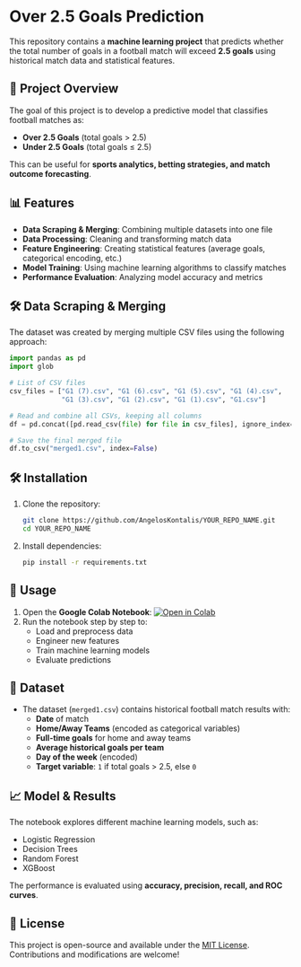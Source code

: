 # Over 2.5 Goals Prediction

This repository contains a **machine learning project** that predicts whether the total number of goals in a football match will exceed **2.5 goals** using historical match data and statistical features.

## 📌 Project Overview
The goal of this project is to develop a predictive model that classifies football matches as:
- **Over 2.5 Goals** (total goals > 2.5)
- **Under 2.5 Goals** (total goals ≤ 2.5)

This can be useful for **sports analytics, betting strategies, and match outcome forecasting**.

## 📊 Features
- **Data Scraping & Merging**: Combining multiple datasets into one file
- **Data Processing**: Cleaning and transforming match data
- **Feature Engineering**: Creating statistical features (average goals, categorical encoding, etc.)
- **Model Training**: Using machine learning algorithms to classify matches
- **Performance Evaluation**: Analyzing model accuracy and metrics

## 🛠 Data Scraping & Merging
The dataset was created by merging multiple CSV files using the following approach:
```python
import pandas as pd
import glob

# List of CSV files
csv_files = ["G1 (7).csv", "G1 (6).csv", "G1 (5).csv", "G1 (4).csv",
             "G1 (3).csv", "G1 (2).csv", "G1 (1).csv", "G1.csv"]

# Read and combine all CSVs, keeping all columns
df = pd.concat([pd.read_csv(file) for file in csv_files], ignore_index=True, sort=False)

# Save the final merged file
df.to_csv("merged1.csv", index=False)
```

## 🛠 Installation
1. Clone the repository:
   ```bash
   git clone https://github.com/AngelosKontalis/YOUR_REPO_NAME.git
   cd YOUR_REPO_NAME
   ```
2. Install dependencies:
   ```bash
   pip install -r requirements.txt
   ```

## 🚀 Usage
1. Open the **Google Colab Notebook**: 
   [![Open in Colab](https://colab.research.google.com/assets/colab-badge.svg)](LINK_TO_YOUR_NOTEBOOK)
2. Run the notebook step by step to:
   - Load and preprocess data
   - Engineer new features
   - Train machine learning models
   - Evaluate predictions

## 📂 Dataset
- The dataset (`merged1.csv`) contains historical football match results with:
  - **Date** of match
  - **Home/Away Teams** (encoded as categorical variables)
  - **Full-time goals** for home and away teams
  - **Average historical goals per team**
  - **Day of the week** (encoded)
  - **Target variable**: `1` if total goals > 2.5, else `0`

## 📈 Model & Results
The notebook explores different machine learning models, such as:
- Logistic Regression
- Decision Trees
- Random Forest
- XGBoost

The performance is evaluated using **accuracy, precision, recall, and ROC curves**.

## 📜 License
This project is open-source and available under the [MIT License](LICENSE). Contributions and modifications are welcome!

